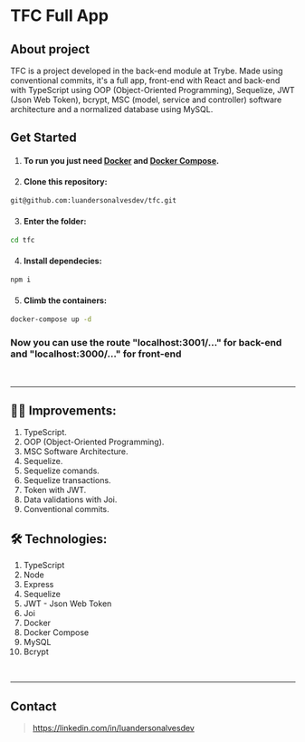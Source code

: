 # TFC Full App

## About project
TFC is a project developed in the back-end module at Trybe.
Made using conventional commits, it's a full app, front-end with React and back-end 
with TypeScript using OOP (Object-Oriented Programming), Sequelize, JWT (Json Web Token), bcrypt, 
MSC (model, service and controller) software architecture and a normalized database using MySQL.

## Get Started
  1. #### To run you just need [Docker](https://docs.docker.com/engine/install/ubuntu/) and [Docker Compose](https://docs.docker.com/compose/install/).
  2. #### Clone this repository: 
  ```bash
  git@github.com:luandersonalvesdev/tfc.git
  ```
  3. #### Enter the folder: 
  ```bash
  cd tfc
  ```
  4. #### Install dependecies: 
  ```bash
  npm i
  ```
  5. #### Climb the containers: 
  ```bash
  docker-compose up -d
  ```
  ### Now you can use the route "localhost:3001/..." for back-end and "localhost:3000/..." for front-end
<br>

---
## 👨‍💻 Improvements:
  1. TypeScript.
  2. OOP (Object-Oriented Programming).
  3. MSC Software Architecture.
  4. Sequelize.
  5. Sequelize comands.
  6. Sequelize transactions.
  7. Token with JWT.
  8. Data validations with Joi.
  9. Conventional commits.

## 🛠️ Technologies:
  1. TypeScript
  2. Node
  3. Express
  4. Sequelize
  5. JWT - Json Web Token
  6. Joi
  7. Docker
  8. Docker Compose
  9. MySQL
  10. Bcrypt
<br>

---
## Contact

>https://linkedin.com/in/luandersonalvesdev